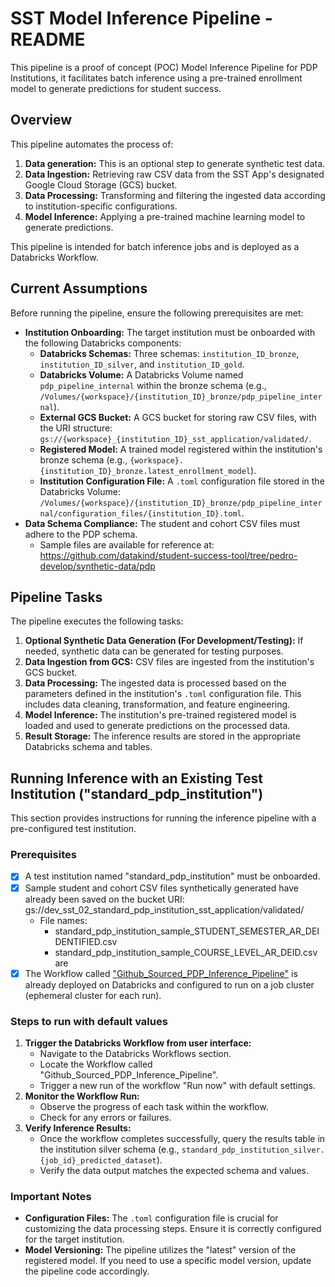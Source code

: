 # SST Model Inference Pipeline - README

This pipeline is a proof of concept (POC) Model Inference Pipeline for PDP Institutions, it facilitates batch inference using a pre-trained enrollment model to generate predictions for student success.

## Overview

This pipeline automates the process of:

1. **Data generation:** This is an optional step to generate synthetic test data. 
2. **Data Ingestion:** Retrieving raw CSV data from the SST App's designated Google Cloud Storage (GCS) bucket.
3. **Data Processing:** Transforming and filtering the ingested data according to institution-specific configurations.
4. **Model Inference:** Applying a pre-trained machine learning model to generate predictions. 

This pipeline is intended for batch inference jobs and is deployed as a Databricks Workflow.

## Current Assumptions

Before running the pipeline, ensure the following prerequisites are met:

* **Institution Onboarding:** The target institution must be onboarded with the following Databricks components:
    * **Databricks Schemas:** Three schemas: `institution_ID_bronze`, `institution_ID_silver`, and `institution_ID_gold`.
    * **Databricks Volume:** A Databricks Volume named `pdp_pipeline_internal` within the bronze schema (e.g., `/Volumes/{workspace}/{institution_ID}_bronze/pdp_pipeline_internal`).
    * **External GCS Bucket:** A GCS bucket for storing raw CSV files, with the URI structure: `gs://{workspace}_{institution_ID}_sst_application/validated/`.
    * **Registered Model:** A trained model registered within the institution's bronze schema (e.g., `{workspace}.{institution_ID}_bronze.latest_enrollment_model`).
    * **Institution Configuration File:** A `.toml` configuration file stored in the Databricks Volume: `/Volumes/{workspace}/{institution_ID}_bronze/pdp_pipeline_internal/configuration_files/{institution_ID}.toml`.
* **Data Schema Compliance:** The student and cohort CSV files must adhere to the PDP schema.
    * Sample files are available for reference at: https://github.com/datakind/student-success-tool/tree/pedro-develop/synthetic-data/pdp

## Pipeline Tasks

The pipeline executes the following tasks:

1.  **Optional Synthetic Data Generation (For Development/Testing):** If needed, synthetic data can be generated for testing purposes.
2.  **Data Ingestion from GCS:** CSV files are ingested from the institution's GCS bucket.
3.  **Data Processing:** The ingested data is processed based on the parameters defined in the institution's `.toml` configuration file. This includes data cleaning, transformation, and feature engineering.
4.  **Model Inference:** The institution's pre-trained registered model is loaded and used to generate predictions on the processed data.
5.  **Result Storage:** The inference results are stored in the appropriate Databricks schema and tables.

## Running Inference with an Existing Test Institution ("standard_pdp_institution")

This section provides instructions for running the inference pipeline with a pre-configured test institution.

### Prerequisites

* [x] A test institution named "standard_pdp_institution" must be onboarded.
* [x] Sample student and cohort CSV files synthetically generated have already been saved on the bucket URI: gs://dev_sst_02_standard_pdp_institution_sst_application/validated/ 
    - File names: 
        - standard_pdp_institution_sample_STUDENT_SEMESTER_AR_DEIDENTIFIED.csv
        - standard_pdp_institution_sample_COURSE_LEVEL_AR_DEID.csv are 
* [x] The Workflow called ["Github_Sourced_PDP_Inference_Pipeline"](poc-pipelines/inference/sst_pdp_inference/Github_Sourced_PDP_Inference_Pipeline.yaml) is already deployed on Databricks and configured to run on a job cluster (ephemeral cluster for each run).

### Steps to run with default values

1.  **Trigger the Databricks Workflow from user interface:**
    * Navigate to the Databricks Workflows section.
    * Locate the Workflow called "Github_Sourced_PDP_Inference_Pipeline".
    * Trigger a new run of the workflow "Run now" with default settings.
2.  **Monitor the Workflow Run:**
    * Observe the progress of each task within the workflow.
    * Check for any errors or failures.
3.  **Verify Inference Results:**
    * Once the workflow completes successfully, query the results table in the institution silver schema (e.g., `standard_pdp_institution_silver.{job_id}_predicted_dataset`).
    * Verify the data output matches the expected schema and values.

### Important Notes

* **Configuration Files:** The `.toml` configuration file is crucial for customizing the data processing steps. Ensure it is correctly configured for the target institution.
* **Model Versioning:** The pipeline utilizes the "latest" version of the registered model. If you need to use a specific model version, update the pipeline code accordingly.
